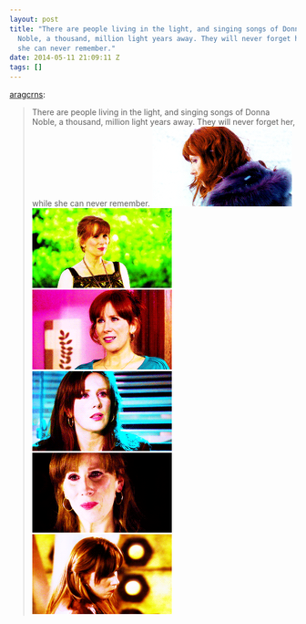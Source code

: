 ```yaml
---
layout: post
title: "There are people living in the light, and singing songs of Donna
  Noble, a thousand, million light years away. They will never forget her, while
  she can never remember."
date: 2014-05-11 21:09:11 Z
tags: []
---
```

[aragcrns](https://aragcrns.tumblr.com/post/84870648066):

> There are people living in the light, and singing songs of Donna Noble, a thousand, million light years away. They will never forget her, while she can never remember.
![](/media/2014/05/85457751369_0.gif)
![](/media/2014/05/85457751369_1.gif)
![](/media/2014/05/85457751369_2.gif)
![](/media/2014/05/85457751369_3.gif)
![](/media/2014/05/85457751369_4.gif)
![](/media/2014/05/85457751369_5.gif)
